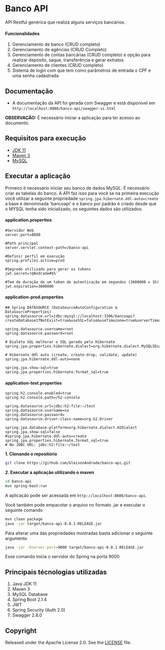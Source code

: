 # Banco API

API Restful genérica que realiza alguns serviços bancários.

#### Funcionalidades
1. Gerenciamento de banco (CRUD completo)
2. Gerenciamento de agências (CRUD Completo)
3. Gerenciamento de contas bancárias (CRUD completo) e opção para realizar depósito, saque, transferência e gerar extratos
4. Gerenciamento de clientes (CRUD completo)
5. Sistema de login com que tem como parâmetros de entrada o CPF e uma senha cadastrada

## Documentação
- A documentação da API foi gerada com Swagger e está disponível em `http://localhost:8080/banco-api/swagger-ui.html`

**OBSERVAÇÃO:** É necessário iniciar a aplicação para ter acesso ao documento.

## Requisitos para execução
 - [JDK 11](https://www.oracle.com/technetwork/java/javase/downloads/jdk11-downloads-5066655.html)
 - [Maven 3](https://maven.apache.org)
 - [MySQL](https://www.mysql.com/downloads/)

## Executar a aplicação

Primeiro é necessário iniciar seu banco de dados MySQL. É necessário criar as tabelas do banco. A API faz isso para você se na primeira execução você utilizar a seguinte propriedade ``spring.jpa.hibernate.ddl-auto=create`` a base é denominada 'bancoapi' e o banco por padrão é criado desde que o MYSQL tenha sido inicializado, os seguintes dados são utilizados:

#### application.properties
```
#Servidor Web
server.port=8080

#Path principal
server.servlet.context-path=/banco-api

#Definir perfil em execução
spring.profiles.active=prod

#Segredo utilizado para gerar os tokens
jwt.secret=!@Andrade#$%¨

#Tem de duração de um token de autenticação em segundos (3600000 = 1h)
jwt.expiration=3600000
```
#### application-prod.properties
```
## Spring DATASOURCE (DataSourceAutoConfiguration & DataSourceProperties)
spring.datasource.url=jdbc:mysql://localhost:3306/bancoapi?createDatabaseIfNotExist=true&useSSL=false&useTimezone=true&serverTimezone=UTC

spring.datasource.username=root
spring.datasource.password=root

# Dialeto SQL melhorar o SQL gerado pelo Hibernate
spring.jpa.properties.hibernate.dialect=org.hibernate.dialect.MySQL5Dialect

# Hibernate ddl auto (create, create-drop, validate, update)
spring.jpa.hibernate.ddl-auto=none

spring.jpa.show-sql=true
spring.jpa.properties.hibernate.format_sql=true
```
#### application-test.properties
```
spring.h2.console.enabled=true
spring.h2.console.path=/h2-console

spring.datasource.url=jdbc:h2:file:~/test
spring.datasource.username=sa
spring.datasource.password=
spring.datasource.driver-class-name=org.h2.Driver

spring.jpa.database-platform=org.hibernate.dialect.H2Dialect
spring.jpa.show-sql=false
#spring.jpa.hibernate.ddl-auto=create
spring.jpa.properties.hibernate.format_sql=true
# No JDBC URL: jdbc:h2:file:~/test
```

**1. Clonando o repositório** 

```bash
git clone https://github.com/GleisonAndrade/banco-api.git
```

**2. Executar a aplicação utilizando o maven**

```bash
cd banco-api
mvn spring-boot:run
```

A aplicação pode ser acessada em `http://localhost:8080/banco-api`.

Você também pode empacotar o arquivo no formato .jar e executar o seguinte comando

```bash
mvn clean package
java -jar target/banco-api-0.0.1-RELEASE.jar
```

Para alterar uma das propriedades mostradas basta adicionar o seguinte argumento 

```bash
java -jar -Dserver.port=9000 target/banco-api-0.0.1-RELEASE.jar
```

Esse comando inicia o servidor do Spring na porta 9000

## Principais técnologias utilizadas
1. Java JDK 11
2. Maven 3
3. MySQL Database
3. Spring Boot 2.1.4
4. JWT
5. Spring Security (Auth 2.0)
6. Swagger 2.8.0

## Copyright

Released under the Apache License 2.0. See the [LICENSE](https://github.com/codecentric/springboot-sample-app/blob/master/LICENSE) file.

